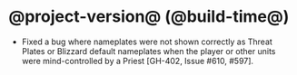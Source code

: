 # @project-version@ (@build-time@)

* Fixed a bug where nameplates were not shown correctly as Threat Plates or Blizzard default nameplates when the player or other units were mind-controlled by a Priest [GH-402, Issue #610, #597].